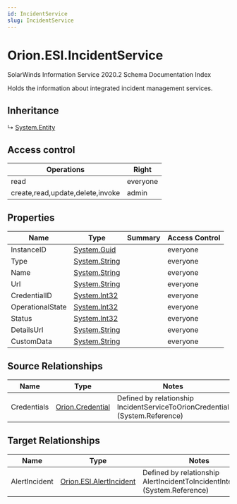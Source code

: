 ```yaml
---
id: IncidentService
slug: IncidentService
---
```


# Orion.ESI.IncidentService

SolarWinds Information Service 2020.2 Schema Documentation Index

Holds the information about integrated incident management services.

## Inheritance

↳ [System.Entity](./../System/Entity)

## Access control

| Operations | Right |
| ------ | ------ |
| read | everyone |
| create,read,update,delete,invoke | admin |

## Properties

| Name | Type | Summary | Access Control |
| ------ | ------ | ------ | ------ |
| InstanceID | [System.Guid](https://docs.microsoft.com/en-us/dotnet/api/system.guid) |  | everyone |
| Type | [System.String](https://docs.microsoft.com/en-us/dotnet/api/system.string) |  | everyone |
| Name | [System.String](https://docs.microsoft.com/en-us/dotnet/api/system.string) |  | everyone |
| Url | [System.String](https://docs.microsoft.com/en-us/dotnet/api/system.string) |  | everyone |
| CredentialID | [System.Int32](https://docs.microsoft.com/en-us/dotnet/api/system.int32) |  | everyone |
| OperationalState | [System.Int32](https://docs.microsoft.com/en-us/dotnet/api/system.int32) |  | everyone |
| Status | [System.Int32](https://docs.microsoft.com/en-us/dotnet/api/system.int32) |  | everyone |
| DetailsUrl | [System.String](https://docs.microsoft.com/en-us/dotnet/api/system.string) |  | everyone |
| CustomData | [System.String](https://docs.microsoft.com/en-us/dotnet/api/system.string) |  | everyone |

## Source Relationships

| Name | Type | Notes |
| ------ | ------ | ------ |
| Credentials | [Orion.Credential](./../Orion/Credential) | Defined by relationship IncidentServiceToOrionCredential (System.Reference) |

## Target Relationships

| Name | Type | Notes |
| ------ | ------ | ------ |
| AlertIncident | [Orion.ESI.AlertIncident](./../Orion.ESI/AlertIncident) | Defined by relationship AlertIncidentToIncidentIntegration (System.Reference) |

